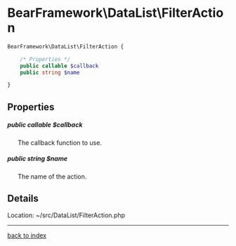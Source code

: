 # BearFramework\DataList\FilterAction

```php
BearFramework\DataList\FilterAction {

	/* Properties */
	public callable $callback
	public string $name

}
```

## Properties

##### public callable $callback

&nbsp;&nbsp;&nbsp;&nbsp;&nbsp;&nbsp;The callback function to use.

##### public string $name

&nbsp;&nbsp;&nbsp;&nbsp;&nbsp;&nbsp;The name of the action.

## Details

Location: ~/src/DataList/FilterAction.php

---

[back to index](index.md)

